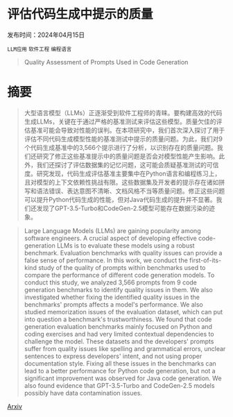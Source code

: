 # 评估代码生成中提示的质量

发布时间：2024年04月15日

`LLM应用` `软件工程` `编程语言`

> Quality Assessment of Prompts Used in Code Generation

# 摘要

> 大型语言模型（LLMs）正逐渐受到软件工程师的青睐。要构建高效的代码生成LLMs，关键在于通过严格的基准测试来评估这些模型。质量欠佳的评估基准可能会导致对性能的误判。在本项研究中，我们首次深入探讨了用于评估不同代码生成模型性能的基准测试中提示的质量问题。为此，我们对9个代码生成基准中的3,566个提示进行了分析，以识别存在的质量问题。我们还研究了修正这些基准提示中的质量问题是否会对模型性能产生影响。此外，我们还探讨了评估数据集的记忆问题，这可能会质疑基准测试的可信度。研究发现，代码生成评估基准主要集中在Python语言和编程练习上，且对模型的上下文依赖性挑战有限。这些数据集及开发者的提示存在诸如拼写和语法错误、表达意图不清晰、文档风格不当等质量问题。修正这些问题可以提升Python代码生成的性能，但对Java代码生成的提升并不显著。我们还发现了GPT-3.5-Turbo和CodeGen-2.5模型可能存在数据污染的迹象。

> Large Language Models (LLMs) are gaining popularity among software engineers. A crucial aspect of developing effective code-generation LLMs is to evaluate these models using a robust benchmark. Evaluation benchmarks with quality issues can provide a false sense of performance. In this work, we conduct the first-of-its-kind study of the quality of prompts within benchmarks used to compare the performance of different code generation models. To conduct this study, we analyzed 3,566 prompts from 9 code generation benchmarks to identify quality issues in them. We also investigated whether fixing the identified quality issues in the benchmarks' prompts affects a model's performance. We also studied memorization issues of the evaluation dataset, which can put into question a benchmark's trustworthiness. We found that code generation evaluation benchmarks mainly focused on Python and coding exercises and had very limited contextual dependencies to challenge the model. These datasets and the developers' prompts suffer from quality issues like spelling and grammatical errors, unclear sentences to express developers' intent, and not using proper documentation style. Fixing all these issues in the benchmarks can lead to a better performance for Python code generation, but not a significant improvement was observed for Java code generation. We also found evidence that GPT-3.5-Turbo and CodeGen-2.5 models possibly have data contamination issues.

[Arxiv](https://arxiv.org/abs/2404.10155)